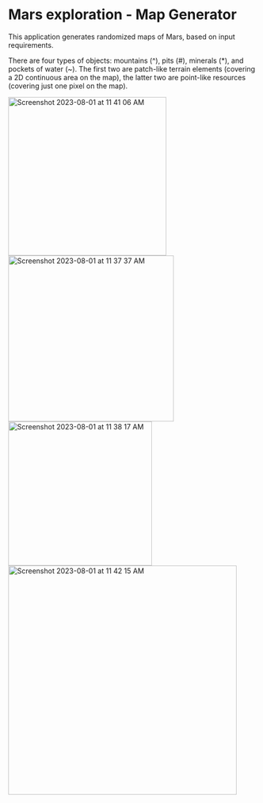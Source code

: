 # Mars exploration - Map Generator

This application generates randomized maps of Mars, based on input requirements. 

There are four types of objects: mountains (^), pits (#), minerals (*), and pockets of water (~). 
The first two are patch-like terrain elements (covering a 2D continuous area on the map), the latter two are point-like resources (covering just one pixel on the map).

<img width="319" alt="Screenshot 2023-08-01 at 11 41 06 AM" src="https://github.com/pixieo/mars-map-generator/assets/111917796/a53aa9e5-cd1e-48c1-b1b5-9055d913415f">

<img width="334" alt="Screenshot 2023-08-01 at 11 37 37 AM" src="https://github.com/pixieo/mars-map-generator/assets/111917796/021273d8-2ace-4b80-bfa7-4c13c31c425f">

<img width="290" alt="Screenshot 2023-08-01 at 11 38 17 AM" src="https://github.com/pixieo/mars-map-generator/assets/111917796/91bd6200-b12f-43a6-9d15-cc7ebbb0c8cf">

<img width="461" alt="Screenshot 2023-08-01 at 11 42 15 AM" src="https://github.com/pixieo/mars-map-generator/assets/111917796/9712ecfa-c07e-4126-8e17-3acdd02a73a9">
